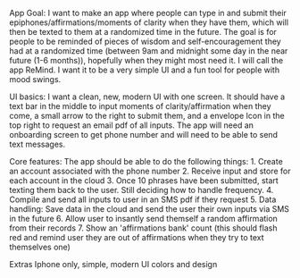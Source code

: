 App Goal: I want to make an app where people can type in and submit their epiphones/affirmations/moments of clarity when they have them, which will then be texted to them at a randomized time in the future. The goal is for people to be reminded of pieces of wisdom and self-encouragement they had at a randomized time (between 9am and midnight some day in the near future (1-6 months)), hopefully when they might most need it. I will call the app ReMind. I want it to be a very simple UI and a fun tool for people with mood swings.

UI basics: I want a clean, new, modern UI with one screen. It should have a text bar in the middle to input moments of clarity/affirmation when they come, a small arrow to the right to submit them, and a envelope Icon in the top right to request an email pdf of all inputs. The app will need an onboarding screen to get phone number and will need to be able to send text messages.

Core features: The app should be able to do the following things:
      1. Create an account associated with the phone number
      2. Receive input and store for each account in the cloud
      3. Once 10 phrases have been submitted, start texting them back to the user. Still deciding how to handle frequency. 
      4. Compile and send all inputs to user in an SMS pdf if they request
      5. Data handling: Save data in the cloud and send the user their own inputs via SMS in the future 
      6. Allow user to insantly send themself a random affirmation from their records
      7. Show an 'affirmations bank' count (this should flash red and remind user they are out of affirmations when they try to text themselves one)
      
Extras Iphone only, simple, modern UI colors and design
